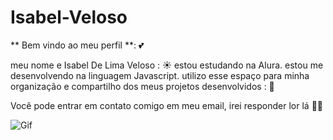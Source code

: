 # Isabel-Veloso

** Bem vindo ao meu perfil **: 💕

meu nome e Isabel De Lima Veloso : ☀️
estou estudando na Alura.
estou me desenvolvendo na linguagem Javascript.
utilizo esse espaço para minha organização e compartilho dos meus projetos desenvolvidos : 📲

Você pode entrar em contato comigo em meu email, irei responder lor lá 👍🏾

![Gif](https://github.com/IsabelVeloso/Isabel-Veloso/assets/169209696/539eaaca-3868-4d44-bd38-815832fdc6a7)
